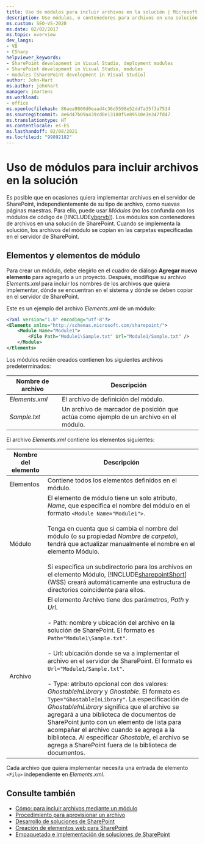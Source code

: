 ```yaml
---
title: Uso de módulos para incluir archivos en la solución | Microsoft Docs
description: Use módulos, o contenedores para archivos en una solución de SharePoint, para implementar archivos en el servidor de SharePoint, independientemente de su tipo de archivo (como páginas maestras).
ms.custom: SEO-VS-2020
ms.date: 02/02/2017
ms.topic: overview
dev_langs:
- VB
- CSharp
helpviewer_keywords:
- SharePoint development in Visual Studio, deployment modules
- SharePoint development in Visual Studio, modules
- modules [SharePoint development in Visual Studio]
author: John-Hart
ms.author: johnhart
manager: jmartens
ms.workload:
- office
ms.openlocfilehash: 86aea9800d0eaad4c36d5598e52dd7a35f3a7534
ms.sourcegitcommit: ae6d47b09a439cd0e13180f5e89510e3e347fd47
ms.translationtype: HT
ms.contentlocale: es-ES
ms.lasthandoff: 02/08/2021
ms.locfileid: "99892182"
---
```

# <a name="use-modules-to-include-files-in-the-solution"></a>Uso de módulos para incluir archivos en la solución
  Es posible que en ocasiones quiera implementar archivos en el servidor de SharePoint, independientemente de su tipo de archivo, como nuevas páginas maestras. Para ello, puede usar *Módulos* (no los confunda con los módulos de código de [!INCLUDE[vbprvb](../sharepoint/includes/vbprvb-md.md)]). Los módulos son contenedores de archivos en una solución de SharePoint. Cuando se implementa la solución, los archivos del módulo se copian en las carpetas especificadas en el servidor de SharePoint.

## <a name="module-items-and-elements"></a>Elementos y elementos de módulo
 Para crear un módulo, debe elegirlo en el cuadro de diálogo **Agregar nuevo elemento** para agregarlo a un proyecto. Después, modifique su archivo *Elements.xml* para incluir los nombres de los archivos que quiera implementar, dónde se encuentran en el sistema y dónde se deben copiar en el servidor de SharePoint.

 Este es un ejemplo del archivo *Elements.xml* de un módulo:

```xml
<?xml version="1.0" encoding="utf-8"?>
<Elements xmlns="http://schemas.microsoft.com/sharepoint/">
    <Module Name="Module1">
        <File Path="Module1\Sample.txt" Url="Module1/Sample.txt" />
    </Module>
</Elements>

```

 Los módulos recién creados contienen los siguientes archivos predeterminados:

|Nombre de archivo|Descripción|
|---------------|-----------------|
|*Elements.xml*|El archivo de definición del módulo.|
|*Sample.txt*|Un archivo de marcador de posición que actúa como ejemplo de un archivo en el módulo.|

 El archivo *Elements.xml* contiene los elementos siguientes:

|Nombre del elemento|Descripción|
|------------------|-----------------|
|Elementos|Contiene todos los elementos definidos en el módulo.|
|Módulo|El elemento de módulo tiene un solo atributo, *Name*, que especifica el nombre del módulo en el formato `<Module Name="Module1">`.<br /><br /> Tenga en cuenta que si cambia el nombre del módulo (o su propiedad *Nombre de carpeta*), tendrá que actualizar manualmente el nombre en el elemento Módulo.<br /><br /> Si especifica un subdirectorio para los archivos en el elemento Módulo, [!INCLUDE[sharepointShort](../sharepoint/includes/sharepointshort-md.md)] (WSS) creará automáticamente una estructura de directorios coincidente para ellos.|
|Archivo|El elemento Archivo tiene dos parámetros, *Path* y *Url*.<br /><br /> - Path: nombre y ubicación del archivo en la solución de SharePoint. El formato es `Path="Module1\Sample.txt"`.<br /><br /> - Url: ubicación donde se va a implementar el archivo en el servidor de SharePoint. El formato es `Url="Module1/Sample.txt"`.<br /><br /> - Type: atributo opcional con dos valores: *GhostableInLibrary* y *Ghostable*. El formato es `Type="GhostableInLibrary"`. La especificación de *GhostableInLibrary* significa que el archivo se agregará a una biblioteca de documentos de SharePoint junto con un elemento de lista para acompañar el archivo cuando se agrega a la biblioteca. Al especificar *Ghostable*, el archivo se agrega a SharePoint fuera de la biblioteca de documentos.|

 Cada archivo que quiera implementar necesita una entrada de elemento `<File>` independiente en *Elements.xml*.

## <a name="see-also"></a>Consulte también
- [Cómo: para incluir archivos mediante un módulo](../sharepoint/how-to-include-files-by-using-a-module.md)
- [Procedimiento para aprovisionar un archivo](/previous-versions/office/developer/sharepoint-2010/ms441170(v=office.14))
- [Desarrollo de soluciones de SharePoint](../sharepoint/developing-sharepoint-solutions.md)
- [Creación de elementos web para SharePoint](../sharepoint/creating-web-parts-for-sharepoint.md)
- [Empaquetado e implementación de soluciones de SharePoint](../sharepoint/packaging-and-deploying-sharepoint-solutions.md)
